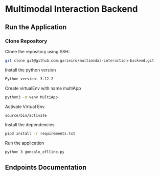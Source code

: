   # Multimodal Interaction Backend
  
  ## Run the Application
  
  ### Clone Repository
  
  Clone the repository using SSH:
  ```bash
  git clone git@github.com:garieiro/multimodal-interaction-backend.git
  ```
  
  Install the python version
  ```bash
  Python version: 3.12.2
  ```
  Create virtualEnv with name multiApp
  ```bash
  python3 -m venv MultiApp
   ```
  Activate Virtual Env
  ```bash
  source/bin/activate
   ```
  Install the dependencies
  ```bash
  pip3 install -r requirements.txt
   ```
  Run the application
  ```bash
  python 3 goncalo_oflline.py
 ```

 ## Endpoints Documentation
